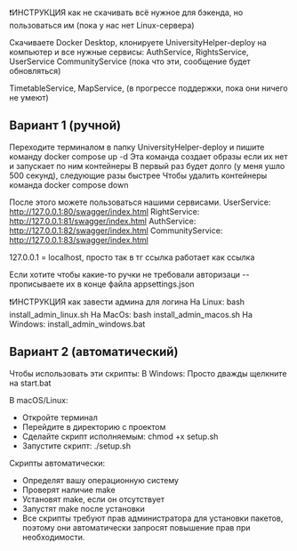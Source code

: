 ❗️ИНСТРУКЦИЯ как не скачивать всё нужное для бэкенда, но пользоваться им (пока у нас нет Linux-сервера) 

Скачиваете Docker Desktop, клонируете UniversityHelper-deploy на компьютер и все нужные сервисы:
AuthService,
RightsService, 
UserService
CommunityService (пока что эти, сообщение будет обновляться)

TimetableService, 
MapService, 
(в прогрессе поддержки, пока они ничего не умеют)

## Вариант 1 (ручной)

Переходите терминалом в папку UniversityHelper-deploy и пишите команду
docker compose up -d
Эта команда создает образы если их нет и запускает по ним контейнеры
В первый раз будет долго (у меня ушло 500 секунд), следующие разы быстрее
Чтобы удалить контейнеры команда 
docker compose down

После этого можете пользоваться нашими сервисами. 
UserService:
http://127.0.0.1:80/swagger/index.html
RightService:
http://127.0.0.1:81/swagger/index.html
AuthService:
http://127.0.0.1:82/swagger/index.html
CommunityService:
http://127.0.0.1:83/swagger/index.html


127.0.0.1 = localhost, просто так в тг ссылка работает как ссылка

Если хотите чтобы какие-то ручки не требовали авторизаци -- прописываете их в конце файла appsettings.json

❗️ИНСТРУКЦИЯ как завести админа для логина 
На Linux: bash install_admin_linux.sh
На MacOs: bash install_admin_macos.sh
На Windows: install_admin_windows.bat

## Вариант 2 (автоматический)
Чтобы использовать эти скрипты:
В Windows:
Просто дважды щелкните на start.bat

В macOS/Linux:
- Откройте терминал
- Перейдите в директорию с проектом
- Сделайте скрипт исполняемым:
chmod +x setup.sh
- Запустите скрипт:
./setup.sh

Скрипты автоматически:
- Определят вашу операционную систему
- Проверят наличие make
- Установят make, если он отсутствует
- Запустят make после установки
- Все скрипты требуют прав администратора для установки пакетов, поэтому они автоматически запросят повышение прав при необходимости.

